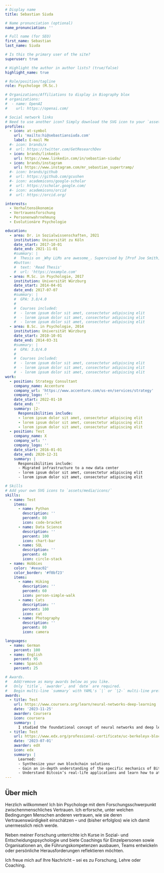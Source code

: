 ```yaml
---
# Display name
title: Sebastian Siuda

# Name pronunciation (optional)
name_pronunciation: ''

# Full name (for SEO)
first_name: Sebastian
last_name: Siuda

# Is this the primary user of the site?
superuser: true

# Highlight the author in author lists? (true/false)
highlight_name: true

# Role/position/tagline
role: Psychologe (M.Sc.)

# Organizations/Affiliations to display in Biography blox
# organizations:
#  - name: OpenAI
#    url: https://openai.com/

# Social network links
# Need to use another icon? Simply download the SVG icon to your `assets/media/icons/` folder.
profiles:
  - icon: at-symbol
    url: 'mailto:hi@sebastiansiuda.com'
    label: E-mail Me
  #- icon: brands/x
  #  url: https://twitter.com/GetResearchDev
  - icon: brands/linkedin
    url: https://www.linkedin.com/in/sebastian-siuda/
  - icon: brands/instagram
    url: https://www.instagram.com/mr_sebastian_supertramp/
  #- icon: brands/github
  #  url: https://github.com/gcushen
  #- icon: academicons/google-scholar
  #  url: https://scholar.google.com/
  #- icon: academicons/orcid
  #  url: https://orcid.org/

interests:
  - Verhaltensökonomie
  - Vertrauensforschung
  - Personenwahrnehmung
  - Evolutionäre Psychologie

education:
  - area: Dr. in Sozialwissenschaften, 2021
    institution: Universität zu Köln
    date_start: 2017-10-01
    date_end: 2021-11-01
    #summary: |
    #  Thesis on _Why LLMs are awesome_. Supervised by [Prof Joe Smith](https://example.com). Presented papers at 5 IEEE conferences with the contributions being published in 2 Springer journals.
    #button:
    #  text: 'Read Thesis'
    #  url: 'https://example.com'
  - area: M.Sc. in Psychologie, 2017
    institution: Universität Würzburg
    date_start: 2014-04-01
    date_end: 2017-07-07
    #summary: |
    #  GPA: 3.8/4.0
    #
    #  Courses included:
    #  - lorem ipsum dolor sit amet, consectetur adipiscing elit
    #  - lorem ipsum dolor sit amet, consectetur adipiscing elit
    #  - lorem ipsum dolor sit amet, consectetur adipiscing elit
  - area: B.Sc. in Psychologie, 2014
    institution: Universität Würzburg
    date_start: 2010-10-01
    date_end: 2014-03-31
    #summary: |
    #  GPA: 3.8/4.0
    #
    #  Courses included:
    #  - lorem ipsum dolor sit amet, consectetur adipiscing elit
    #  - lorem ipsum dolor sit amet, consectetur adipiscing elit
    #  - lorem ipsum dolor sit amet, consectetur adipiscing elit
work:
  - position: Strategy Consultant
    company_name: Accenture
    company_url: 'https://www.accenture.com/us-en/services/strategy'
    company_logo: ''
    date_start: 2022-01-10
    date_end: ''
    summary: |2-
      Responsibilities include:
      - lorem ipsum dolor sit amet, consectetur adipiscing elit
      - lorem ipsum dolor sit amet, consectetur adipiscing elit
      - lorem ipsum dolor sit amet, consectetur adipiscing elit
  - position: Test
    company_name: X
    company_url: ''
    company_logo: ''
    date_start: 2016-01-01
    date_end: 2020-12-31
    summary: |
      Responsibilities include:
      - Migrated infrastructure to a new data center
      - lorem ipsum dolor sit amet, consectetur adipiscing elit
      - lorem ipsum dolor sit amet, consectetur adipiscing elit

# Skills
# Add your own SVG icons to `assets/media/icons/`
skills:
  - name: Test
    items:
      - name: Python
        description: ''
        percent: 80
        icon: code-bracket
      - name: Data Science
        description: ''
        percent: 100
        icon: chart-bar
      - name: SQL
        description: ''
        percent: 40
        icon: circle-stack
  - name: Hobbies
    color: '#eeac02'
    color_border: '#f0bf23'
    items:
      - name: Hiking
        description: ''
        percent: 60
        icon: person-simple-walk
      - name: Cats
        description: ''
        percent: 100
        icon: cat
      - name: Photography
        description: ''
        percent: 80
        icon: camera

languages:
  - name: German
    percent: 100
  - name: English
    percent: 95
  - name: Spanish
    percent: 25

# Awards.
#   Add/remove as many awards below as you like.
#   Only `title`, `awarder`, and `date` are required.
#   Begin multi-line `summary` with YAML's `|` or `|2-` multi-line prefix and indent 2 spaces below.
awards:
  - title: Test
    url: https://www.coursera.org/learn/neural-networks-deep-learning
    date: '2023-11-25'
    awarder: Coursera
    icon: coursera
    summary: |
      I studied the foundational concept of neural networks and deep learning. By the end, I was familiar with the significant technological trends driving the rise of deep learning; build, train, and apply fully connected deep neural networks; implement efficient (vectorized) neural networks; identify key parameters in a neural network’s architecture; and apply deep learning to your own applications.
  - title: Test
    url: https://www.edx.org/professional-certificate/uc-berkeleyx-blockchain-fundamentals
    date: '2023-07-01'
    awarder: edX
    icon: edx
    summary: |
      Learned:
      - Synthesize your own blockchain solutions
      - Gain an in-depth understanding of the specific mechanics of Bitcoin
      - Understand Bitcoin’s real-life applications and learn how to attack and destroy Bitcoin, Ethereum, smart contracts and Dapps, and alternatives to Bitcoin’s Proof-of-Work consensus algorithm
---
```


## Über mich

Herzlich willkommen! Ich bin Psychologe mit dem Forschungsschwerpunkt zwischenmenschliches Vertrauen. Ich erforsche, unter welchen Bedingungen Menschen anderen vertrauen, wie sie deren Vertrauenswürdigkeit einschätzen – und (bisher erfolglos) wie ich damit unermesslich reich werde.

Neben meiner Forschung unterrichte ich Kurse in Sozial- und Entscheidungspsychologie und biete Coachings für Einzelpersonen sowie Organisationen an, die Führungskompetenzen ausbauen, Teams entwickeln oder persönliche Herausforderungen reflektieren möchten.

Ich freue mich auf Ihre Nachricht – sei es zu Forschung, Lehre oder Coaching.